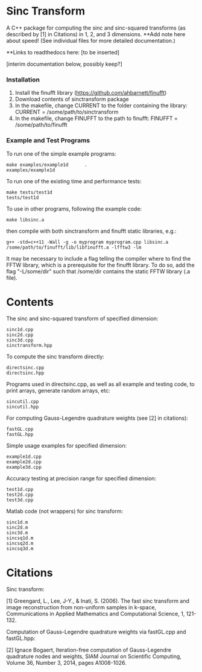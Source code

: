 # Sinc Transform

A C++ package for computing the sinc and sinc-squared transforms (as described by [1] in Citations) in 1, 2, and 3 dimensions. **Add note here about speed! (See individual files for more detailed documentation.)

**Links to readthedocs here:
[to be inserted]

[interim documentation below, possibly keep?]

### Installation

1. Install the finufft library (https://github.com/ahbarnett/finufft)
2. Download contents of sinctransform package 
3. In the makefile, change CURRENT to the folder containing the library: CURRENT = /some/path/to/sinctransform
4. In the makefile, change FINUFFT to the path to finufft: FINUFFT = /some/path/to/finufft

### Example and Test Programs
To run one of the simple example programs:
```
make examples/example1d      .
examples/example1d           
```
To run one of the existing time and performance tests:  
```
make tests/test1d        
tests/test1d           
```

To use in other programs, following the example code: 
```
make libsinc.a
```
then compile with both sinctransform and finufft static libraries, e.g.:
```
g++ -std=c++11 -Wall -g -o myprogram myprogram.cpp libsinc.a /some/path/to/finufft/lib/libfinufft.a -lfftw3 -lm
```
It may be necessary to include a flag telling the compiler where to find the FFTW library, which is a prerequisite for the finufft library. To do so, add the flag "-L/some/dir" such that /some/dir contains the static FFTW library (.a file).

# Contents

The sinc and sinc-squared transform of specified dimension:

```
sinc1d.cpp
sinc2d.cpp
sinc3d.cpp
sinctransform.hpp
```
To compute the sinc transform directly:

```
directsinc.cpp
directsinc.hpp
```

Programs used in directsinc.cpp, as well as all example and testing code, to print arrays, generate random arrays, etc:
```
sincutil.cpp
sincutil.hpp
```

For computing Gauss-Legendre quadrature weights (see [2] in citations):
```
fastGL.cpp
fastGL.hpp
```

Simple usage examples for specified dimension:
```	
example1d.cpp
example2d.cpp
example3d.cpp
```

Accuracy testing at precision range for specified dimension:
```
test1d.cpp
test2d.cpp
test3d.cpp
```


Matlab code (not wrappers) for sinc transform:
```
sinc1d.m
sinc2d.m
sinc3d.m
sincsq1d.m
sincsq2d.m
sincsq3d.m
```

# Citations

Sinc transform:

[1] Greengard, L., Lee, J-Y., & Inati, S. (2006).
The fast sinc transform and image reconstruction from non-uniform samples in k-space,
Communications in Applied Mathematics and Computational Science, 1, 121-132.

Computation of Gauss-Legendre quadrature weights via fastGL.cpp and fastGL.hpp:

[2] Ignace Bogaert,
Iteration-free computation of Gauss-Legendre quadrature nodes and weights,
SIAM Journal on Scientific Computing, Volume 36, Number 3, 2014, pages A1008-1026.

